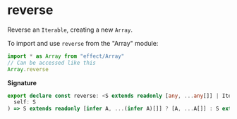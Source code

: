# reverse

Reverse an `Iterable`, creating a new `Array`.

To import and use `reverse` from the "Array" module:

```ts
import * as Array from "effect/Array"
// Can be accessed like this
Array.reverse
```

**Signature**

```ts
export declare const reverse: <S extends readonly [any, ...any[]] | Iterable<any>>(
  self: S
) => S extends readonly [infer A, ...(infer A)[]] ? [A, ...A[]] : S extends Iterable<infer A> ? A[] : never
```
